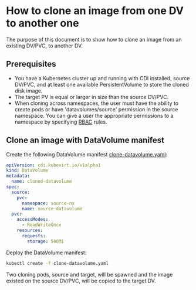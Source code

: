 # How to clone an image from one DV to another one
The purpose of this document is to show how to clone an image from an existing DV/PVC, to another DV.

## Prerequisites
- You have a Kubernetes cluster up and running with CDI installed, source DV/PVC, and at least one available PersistentVolume to store the cloned disk image.
- The target PV is equal or larger in size than the source DV/PVC.
- When cloning across namespaces, the user must have the ability to create pods or have 'datavolumes/source' permission in the source namespace. You can give a user the appropriate permissions to a namespace by specifying [RBAC](RBAC.md) rules.

## Clone an image with DataVolume manifest

Create the following DataVolume manifest [clone-datavolume.yaml](../manifest/example/clone-datavolume.yam):

```yaml
apiVersion: cdi.kubevirt.io/v1alpha1
kind: DataVolume
metadata:
  name: cloned-datavolume
spec:
  source:
    pvc:
      namespace: source-ns
      name: source-datavolume
  pvc:
    accessModes:
      - ReadWriteOnce
    resources:
      requests:
        storage: 500Mi
```

Deploy the DataVolume manifest:

```bash
kubectl create -f clone-datavolume.yaml
```

Two cloning pods, source and target, will be spawned and the image existed on the source DV/PVC, will be copied to the target DV.
